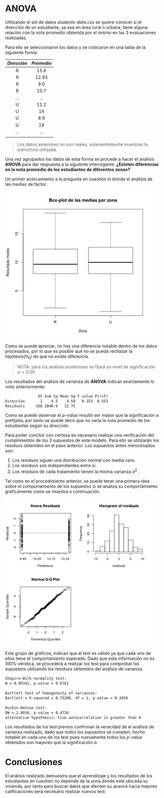 # ANOVA

Utilizando el set de datos _students-data.csv_ se quiere conocer si el dirección de un estudiante, ya sea en área rural o urbana, tiene alguna relación con la nota promedio obtenida por el mismo en las 3 evaluaciones realizadas.

Para ello se seleccionaron los datos y se colocaron en una tabla de la siguiente forma:

| $Dirección$ | $Promedio$ |
| :---------: | :--------: |
|      R      |    15.6    |
|      R      |   12.93    |
|      R      |    9.0     |
|      R      |    10.7    |
|     ...     |    ...     |
|      U      |    11.2    |
|      U      |     14     |
|      U      |    8.9     |
|      U      |     19     |
|     ...     |    ...     |
|             |            |

> Los datos anteriores no son reales, solamentemente muestran la estructura utilizada.


Una vez agrupados los datos de esta forma se procede a hacer el análisis **ANOVA** para dar respuesta a la siguiente interrogante:
**¿Existen diferencias en la nota promedio de los estudiantes de diferentes zonas?**

Un primer acercamiento a la pregunta en cuestión lo brinda el análisis de las medias de factor.

![Medias de factor](../images/box-zona.png "Medias de factor")

Como se puede apreciar, no hay una diferencia notable dentro de los datos procesados, por lo que es posible que no se pueda rechazar la hipótesis$(H_0)$ de que no existe diferencia. 

> NOTA: para los análisis posteriores se fijará un nivel de significación $\alpha = 0.05$

Los resultados del análisis de varianza de **ANOVA** indican exactamente lo visto anteriormente.

```
               Df Sum Sq Mean Sq F value Pr(>F)
Dirección       1    4.5    4.50   0.353  0.553
Residuals     160 2040.6   12.75
```

Como se puede observar el $p$-$value$ resultó ser mayor que la significación $\alpha$ prefijada, por tanto se puede decir que no varía la nota promedio de los estudiantes según su dirección.

Para poder concluir con certeza es necesario realizar una verificación del cumplimientos de los 3 supuestos de este modelo. Para ello se utilizarán los residuos obtenidos en el paso anterior. Los supuestos antes mencionados son:

1. Los residuos siguen una distribución normal con media cero.
2. Los residuos son independientes entre sí.
3. Los residuos de cada tratamiento tienen la misma varianza $\sigma^2$ .

Tal como en el procedimiento anterior, se puede tener una primera idea sobre el comportamiento de los supuestos si se analiza su comportamiento gráficamente como se muestra a continuación. 

![Gráficos de los supuestos](../images/all-zona.png "Gráficos de los supuestos")

Este grupo de gráficos, indican que el test es válido ya que cada uno de ellos tiene el comportamiento esperado. Dado que esta información no es 100% véridica, se procederá a realizar los test para comprobar los supuestos utilizando los residuos obtenidos del análisis de varianza.

```
Shapiro-Wilk normality test:
W = 0.99342, p-value = 0.6761

Bartlett test of homogeneity of variances:
Bartlett's K-squared = 0.75208, df = 1, p-value = 0.3858

Durbin-Watson test:
DW = 2.0016, p-value = 0.4726
alternative hypothesis: true autocorrelation is greater than 0
```

Los resultados de los test previos confirman la veracidad de el análisis de varianza realizado, dado que todos los supuestos se cumplen, hecho notable en cada uno de los test pues nuevamente todos los $p$-$value$ obtenidos son mayores que la significación $\alpha$.

# Conclusiones

El análisis realizado demuestra que el aprendizaje y los resultados de los estudiantes en cuestión no depende de la zona donde esté ubicada su vivienda, por tanto para buscar datos que afecten su avance hacia mejores calificaciones será necesario realizar nuevos test.
